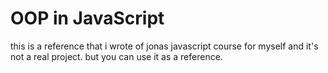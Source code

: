 # OOP in JavaScript
this is a reference that i wrote of jonas javascript course for myself and it's not a real project.
but you can use it as a reference.
